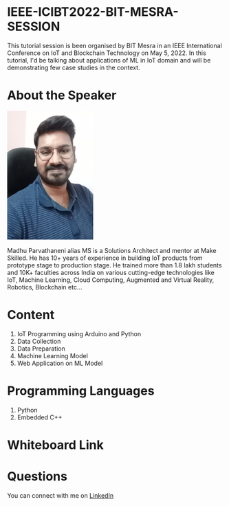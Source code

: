 # IEEE-ICIBT2022-BIT-MESRA-SESSION
This tutorial session is been organised by BIT Mesra in an IEEE International Conference on IoT and Blockchain Technology on May 5, 2022. In this tutorial, I'd be talking about applications of ML in IoT domain and will be demonstrating few case studies in the context.

# About the Speaker

<img src="https://raw.githubusercontent.com/madblocksgit/ETAI-2021---VSSUT-11th-aug-iot-session/main/maddy.jpg" height="300" width="200" />

Madhu Parvathaneni alias MS is a Solutions Architect and mentor at Make Skilled. He has 10+ years of experience in building IoT products from prototype stage to production stage. He trained more than 1.8 lakh students and 10K+ faculties across India on various cutting-edge technologies like IoT, Machine Learning, Cloud Computing, Augmented and Virtual Reality, Robotics, Blockchain etc...

# Content

1. IoT Programming using Arduino and Python
2. Data Collection
3. Data Preparation
4. Machine Learning Model
5. Web Application on ML Model

# Programming Languages

1. Python
2. Embedded C++

# Whiteboard Link


# Questions
You can connect with me on <a href="https://linkedin.com/in/MadhuPIoT">LinkedIn</a>
